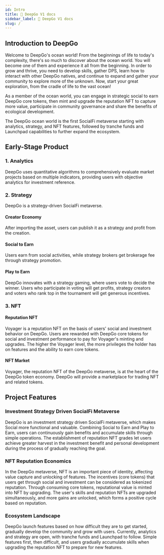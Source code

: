 ```yaml
---
id: Intro
title: 🌌 DeepGo V1 docs
sidebar_label: 🌌 DeepGo V1 docs
slug: /
---
```


## Introduction to DeepGo
Welcome to DeepGo's ocean world! From the beginnings of life to today's complexity, there's so much to discover about the ocean world. You will become one of them and experience it all from the beginning. In order to grow and thrive, you need to develop skills, gather DPS, learn how to interact with other DeepGo natives, and continue to expand and gather your community to explore more of the unknown. Now, start your great exploration, from the cradle of life to the vast ocean!
​

As a member of the ocean world, you can engage in strategic social to earn DeepGo core tokens, then mint and upgrade the reputation NFT to capture more value, participate in community governance and share the benefits of ecological development.
​

The DeepGo ocean world is the first SocialFi metaverse starting with     analytics, strategy, and NFT features, followed by tranche funds and Launchpad capabilities to further expand the ecosystem.
## Early-Stage Product
### 1. Analytics
DeepGo uses quantitative algorithms to comprehensively evaluate market projects based on multiple indicators, providing users with objective analytics for investment reference.
### 2. Strategy
DeepGo is a strategy-driven SocialFi metaverse.
#### Creator Economy
After importing the asset, users can publish it as a strategy and profit from the creation.  
#### Social to Earn
Users earn from social activities, while strategy brokers get brokerage fee through strategy promotion.
#### Play to Earn
DeepGo innovates with a strategy gaming, where users vote to decide the winner. Users who participate in voting will get profits, strategy creators and voters who rank top in the tournament will get generous incentives.
### 3. NFT
#### Reputation NFT
Voyager is a reputation NFT on the basis of users' social and investment behavior on DeepGo. Users are rewarded with DeepGo core tokens for social and investment performance to pay for Voyager's minting and upgrades. The higher the Voyager level, the more privileges the holder has on features and the ability to earn core tokens.
#### NFT Market
Voyager, the reputation NFT of the DeepGo metaverse, is at the heart of the DeepGo token economy. DeepGo will provide a marketplace for trading NFT and related tokens.
## Project Features
### Investment Strategy Driven SocialFi Metaverse
DeepGo is an investment strategy driven SocialFi metaverse, which makes Social more functional and valuable. Combining Social to Earn and Play to Earn, users can continuously gain benefits and accumulate skills through simple operations. The establishment of reputation NFT grades let users achieve greater harvest in the investment benefit and personal development during the process of gradually reaching the goal.
### NFT Reputation Economics
In the DeepGo metaverse, NFT is an important piece of identity, affecting value capture and unlocking of features. The incentives (core tokens) that users get through social and investment can be considered as tokenized reputation. Through consuming core tokens, reputational value is minted into NFT by upgrading. The user's skills and reputation NFTs are upgraded simultaneously, and more gains are unlocked, which forms a positive cycle based on reputation.
### Ecosystem Landscape
DeepGo launch features based on how difficult they are to get started, gradually develop the community and grow with users. Currently, analytics and strategy are open, with tranche funds and Launchpad to follow. Simple features first, then difficult, and users gradually accumulate skills when upgrading the reputation NFT to prepare for new features.
